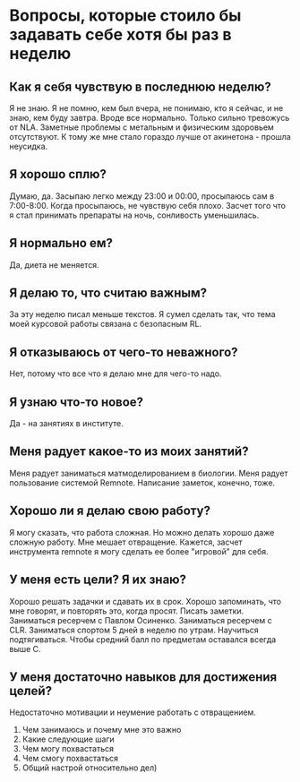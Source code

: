 # Вопросы, которые стоило бы задавать себе хотя бы раз в неделю

## Как я себя чувствую в последнюю неделю?
Я не знаю. Я не помню, кем был вчера, не понимаю, кто я сейчас, и не знаю, кем буду завтра. Вроде все нормально. Только сильно тревожусь от NLA. Заметные проблемы с метальным и физическим здоровьем отсутствуют.
К тому же мне стало гораздо лучше от акинетона - прошла неусидка.

## Я хорошо сплю?
Думаю, да. Засыпаю легко между 23:00 и 00:00, просыпаюсь сам в 7:00-8:00. Когда просыпаюсь, не чувствую себя плохо. Засчет того что я стал принимать препараты на ночь, сонливость уменьшилась. 

## Я нормально ем?
Да, диета не меняется.

## Я делаю то, что считаю важным?
За эту неделю писал меньше текстов. Я сумел сделать так, что тема моей курсовой работы связана с безопасным RL. 

## Я отказываюсь от чего-то неважного?
Нет, потому что все что я делаю мне для чего-то надо.

## Я узнаю что-то новое?
Да - на занятиях в институте.

## Меня радует какое-то из моих занятий?
Меня радует заниматься матмоделированием в биологии. Меня радует пользование системой Remnote. Написание заметок, конечно, тоже. 

## Хорошо ли я делаю свою работу?
Я могу сказать, что работа сложная. Но можно делать хорошо даже сложную работу. Мне мешает отвращение. Кажется, засчет инструмента remnote я могу сделать ее более "игровой" для себя.

## У меня есть цели? Я их знаю?
Хорошо решать задачки и сдавать их в срок. Хорошо запоминать, что мне говорят, и повторять это, когда просят. Писать заметки. Заниматься ресерчем с Павлом Осиненко. Заниматься ресерчем с CLR. Заниматься спортом 5 дней в неделю по утрам. Научиться подтягиваться. Чтобы средний балл по предметам оставался всегда выше С.

## У меня достаточно навыков для достижения целей?
Недостаточно мотивации и неумение работать с отвращением.

1. Чем занимаюсь и почему мне это важно 
2. Какие следующие шаги 
3. Чем могу похвастаться 
4. Чем смогу похвастаться 
5. Общий настрой относительно дел) 